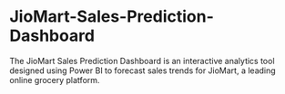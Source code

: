 # JioMart-Sales-Prediction-Dashboard
The JioMart Sales Prediction Dashboard is an interactive analytics tool designed using Power BI to forecast sales trends for JioMart, a leading online grocery platform. 
